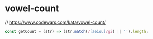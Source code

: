 # vowel-count
// https://www.codewars.com/kata/vowel-count/


```javascript
const getCount = (str) => (str.match(/[aeiou]/gi) || '').length;

```
